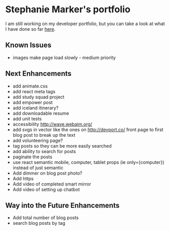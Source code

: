 # Stephanie Marker's portfolio

I am still working on my developer portfolio, but you can take a look at what I have done so far [here](http://www.stephaniemarker.com).

## Known Issues

* images make page load slowly - medium priority

## Next Enhancements

* add animate.css
* add react meta tags
* add study squad project
* add empower post
* add iceland itinerary?
* add downloadable resume
* add unit tests 
* accessibility http://wave.webaim.org/
* add svgs in vector like the ones on http://devport.co/ front page to first blog post to break up the text
* add volunteering page?
* tag posts so they can be more easily searched
* add ability to search for posts
* paginate the posts
* use react semantic mobile, computer, tablet props (ie only={computer}) instead of just semantic
* Add dimmer on blog post photo?
* Add https
* Add video of completed smart mirror
* Add video of setting up chatbot

## Way into the Future Enhancements

* Add total number of blog posts
* search blog posts by tag